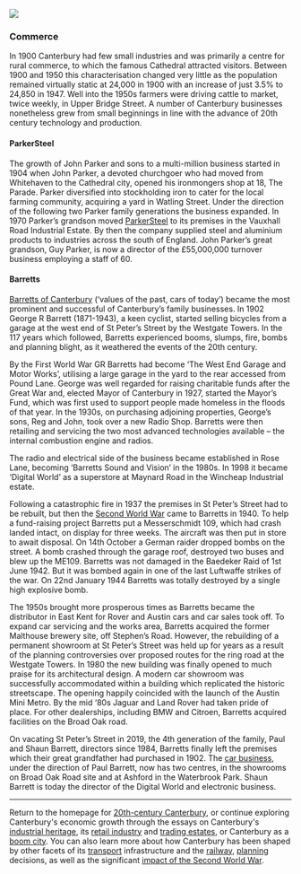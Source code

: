 <a href="https://www.kent-maps.online"><img src="https://www.kent-maps.online/juncture/ve-button.png"></a>
<param ve-config title="20th-Century Canterbury: Commerce" author="Richard Maltby" layout="vtl" banner="https://stor.artstor.org/stor/c35dcc83-8c83-4e82-8a7e-0d012287b919">

<param ve-entity eid="Q29303" aliases="Canterbury">
<param ve-entity eid="Q29265" aliases="Cathedral">
<param ve-entity eid="Q1434239" aliases="Watling Street">
<param ve-entity eid="Q104815065" aliases="Westgate Towers">
<param ve-entity eid="Q361" aliases="First World War">
<param ve-entity eid="Q20089350" aliases="Mayor of Canterbury">
<param ve-entity eid="Q155639" aliases="Messerschmidt 109">
<param ve-entity eid="Q669528" aliases="Baedeker Raid">
<param ve-entity eid="Q26535561" aliases="Upper Bridge Street">
<param ve-entity eid="Q1012481" aliases="Whitehaven">
<param ve-entity eid="Q8023755" aliases="Wincheap">

### Commerce

In 1900 Canterbury had few small industries and was primarily a centre for rural commerce, to which the famous Cathedral attracted visitors. Between 1900 and 1950 this characterisation changed very little as the population remained virtually static at 24,000 in 1900 with an increase of just 3.5% to 24,850 in 1947. Well into the 1950s farmers were driving cattle to market, twice weekly, in Upper Bridge Street. A number of Canterbury businesses nonetheless grew from small beginnings in line with the advance of 20th century technology and production.
<param ve-image url="https://stor.artstor.org/stor/5129a00d-b3c8-46f1-b40c-fe241d7d0479" label="Cattle market at Canterbury around 1900" attribution="Public domain, photo from Léon et Lévy">
<param ve-image url="https://stor.artstor.org/stor/03bbed1c-285e-4f1b-b03f-6169a6afca1c" label="Market area today" attribution="Connor Treston, by kind permission">
<param ve-map center="Q26535561" zoom="15">

#### ParkerSteel

The growth of John Parker and sons to a multi-million business started in 1904 when John Parker, a devoted churchgoer who had moved from Whitehaven to the Cathedral city, opened his ironmongers shop at 18, The Parade. Parker diversified into stockholding iron to cater for the local farming community, acquiring a yard in Watling Street. Under the direction of the following two Parker family generations the business expanded. In 1970 Parker’s grandson moved [ParkerSteel](https://www.parkersteel.co.uk) to its premises in the Vauxhall Road Industrial Estate. By then the company supplied steel and aluminium products to industries across the south of England. John Parker’s great grandson, Guy Parker, is now a director of the £55,000,000 turnover business employing a staff of 60.
<param ve-map center="Q1434239" zoom="15">

#### Barretts

[Barretts of Canterbury](https://www.barrettskent.co.uk) (‘values of the past, cars of today’) became the most prominent and successful of Canterbury’s family businesses. In 1902 George R Barrett (1871-1943), a keen cyclist, started selling bicycles from a garage at the west end of St Peter’s Street by the Westgate Towers. In the 117 years which followed, Barretts experienced booms, slumps, fire, bombs and planning blight, as it weathered the events of the 20th century.
<param ve-image url="https://stor.artstor.org/stor/d0564753-7dc5-4985-8e3f-2fbcab4ee5d6" label="St Peter's Street, pre-1918" attribution="Postcard, Léon & Levy">
<param ve-map center="Q104815065" zoom="15">

By the First World War GR Barretts had become ‘The West End Garage and Motor Works’, utilising a large garage in the yard to the rear accessed from Pound Lane. George was well regarded for raising charitable funds after the Great War and, elected Mayor of Canterbury in 1927, started the Mayor’s Fund, which was first used to support people made homeless in the floods of that year. In the 1930s, on purchasing adjoining properties, George’s sons, Reg and John, took over a new Radio Shop. Barretts were then retailing and servicing the two most advanced technologies available – the internal combustion engine and radios.
<param ve-map center="Q26551393" zoom="15">

The radio and electrical side of the business became established in Rose Lane, becoming ‘Barretts Sound and Vision’ in the 1980s. In 1998 it became ‘Digital World’ as a superstore at Maynard Road in the Wincheap Industrial estate.
<param ve-image url="https://stor.artstor.org/stor/5dd13fa2-03ce-46d5-bd42-34901758643d" label="Wincheap Industrial Estate" attribution="Edward Crowther, by kind permission">
<param ve-map center="Q8023755" zoom="15">

Following a catastrophic fire in 1937 the premises in St Peter’s Street had to be rebuilt, but then the [Second World War](/canterbury/20c-canterbury-ww2) came to Barretts in 1940. To help a fund-raising project Barretts put a Messerschmidt 109, which had crash landed intact, on display for three weeks. The aircraft was then put in store to await disposal. On 14th October a German raider dropped bombs on the street. A bomb crashed through the garage roof, destroyed two buses and blew up the ME109. Barretts was not damaged in the Baedeker Raid of 1st June 1942. But it was bombed again in one of the last Luftwaffe strikes of the war. On 22nd January 1944 Barretts was totally destroyed by a single high explosive bomb.
<param ve-image url="https://stor.artstor.org/stor/cd790d83-8b41-4b53-a497-4d691528174f" label="Fire at Barrett's on St Peter's Street, 1937" attribution="Photographer unknown">
<param ve-image url="https://upload.wikimedia.org/wikipedia/commons/3/3a/Bundesarchiv_Bild_101I-662-6659-37%2C_Flugzeug_Messerschmitt_Me_109.jpg" label="Messerschmidt 109" attribution="Bundesarchiv, Bild 101I-662-6659-37, Hebenstreit, CC-BY-SA 3.0, via Wikimedia Commons">

The 1950s brought more prosperous times as Barretts became the distributor in East Kent for Rover and Austin cars and car sales took off. To expand car servicing and the works area, Barretts acquired the former Malthouse brewery site, off Stephen’s Road. However, the rebuilding of a permanent showroom at St Peter’s Street was held up for years as a result of the planning controversies over proposed routes for the ring road at the Westgate Towers. In 1980 the new building was finally opened to much praise for its architectural design. A modern car showroom was successfully accommodated within a building which replicated the historic streetscape. The opening happily coincided with the launch of the Austin Mini Metro. By the mid ‘80s Jaguar and Land Rover had taken pride of place. For other dealerships, including BMW and Citroen, Barretts acquired facilities on the Broad Oak road.
<param ve-image url="https://stor.artstor.org/stor/5f170802-922a-4ff3-9636-011d3bc59c7e" label="Former Barretts showroom on St Peter's Street" attribution="Michelle Crowther, by permission">
<param ve-map center="51.29202871207598, 1.089396796387833" zoom="15">

On vacating St Peter’s Street in 2019, the 4th generation of the family, Paul and Shaun Barrett, directors since 1984, Barretts finally left the premises which their great grandfather had purchased in 1902. The [car business](https://www.barrettskent.co.uk/about-us/history/), under the direction of Paul Barrett, now has two centres, in the showrooms on Broad Oak Road site and at Ashford in the Waterbrook Park. Shaun Barrett is today the director of the Digital World and electronic business.
<param ve-image url="https://stor.artstor.org/stor/62c0d182-6f60-4916-a824-c82f77e63c3a" label="Former Barretts showroom, now being renovated" attribution="Michelle Crowther, by kind permission">
<param ve-image url="https://stor.artstor.org/stor/8acd68ee-34f3-4208-8d83-69407ebfe847" label="Site of former Barretts forecourt" attribution="Michelle Crowther, by kind permission">
<param ve-map center="51.29202871207598, 1.089396796387833" zoom="15">

***

Return to the homepage for [20th-century Canterbury](/canterbury/20c-canterbury-home), or continue exploring Canterbury's economic growth through the essays on Canterbury's [industrial heritage](/canterbury/20c-canterbury-industrial), its [retail industry](/canterbury/20c-canterbury-retail-store) and [trading estates](/canterbury/20c-canterbury-trading-estates), or Canterbury as a [boom city](/canterbury/20c-canterbury-boom-city). You can also learn more about how Canterbury has been shaped by other facets of its [transport](/canterbury/20c-canterbury-transport) infrastructure and the [railway](canterbury/20c-canterbury-railway), [planning](/canterbury/20c-canterbury-planning) decisions, as well as the significant [impact of the Second World War](/canterbury/20c-canterbury-ww2).
<param ve-image url="https://upload.wikimedia.org/wikipedia/commons/thumb/0/02/Canterbury_Cathedral_-_Portal_Nave_Cross-spire.jpeg/1557px-Canterbury_Cathedral_-_Portal_Nave_Cross-spire.jpeg" label="Canterbury Cathedral" attribution="Hans Musil, CC BY-SA 4.0"> 
